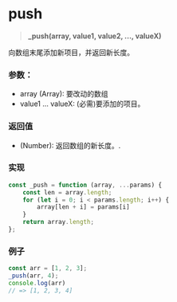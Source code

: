 # push

> <b> _push(array, value1, value2, ..., valueX) </b>

向数组末尾添加新项目，并返回新长度。


### 参数：

* array (Array): 要改动的数组
* value1 ... valueX: (必需)要添加的项目。

### 返回值

* (Number): 返回数组的新长度。.

### 实现

```js
const _push = function (array, ...params) {
    const len = array.length;
    for (let i = 0; i < params.length; i++) {
        array[len + i] = params[i]
    }
    return array.length;
};
```

### 例子

```js
const arr = [1, 2, 3];
_push(arr, 4);
console.log(arr)
// => [1, 2, 3, 4]
```
